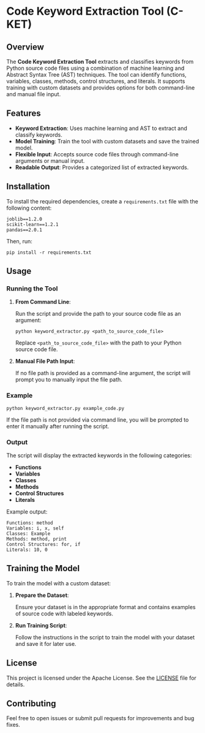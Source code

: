 # Code Keyword Extraction Tool (C-KET)

## Overview

The **Code Keyword Extraction Tool** extracts and classifies keywords from Python source code files using a combination of machine learning and Abstract Syntax Tree (AST) techniques. The tool can identify functions, variables, classes, methods, control structures, and literals. It supports training with custom datasets and provides options for both command-line and manual file input.

## Features

- **Keyword Extraction**: Uses machine learning and AST to extract and classify keywords.
- **Model Training**: Train the tool with custom datasets and save the trained model.
- **Flexible Input**: Accepts source code files through command-line arguments or manual input.
- **Readable Output**: Provides a categorized list of extracted keywords.

## Installation

To install the required dependencies, create a `requirements.txt` file with the following content:

    joblib==1.2.0
    scikit-learn==1.2.1
    pandas==2.0.1

Then, run:

    pip install -r requirements.txt

## Usage

### Running the Tool

1. **From Command Line**:

   Run the script and provide the path to your source code file as an argument:

       python keyword_extractor.py <path_to_source_code_file>

   Replace `<path_to_source_code_file>` with the path to your Python source code file.

2. **Manual File Path Input**:

   If no file path is provided as a command-line argument, the script will prompt you to manually input the file path.

### Example

    python keyword_extractor.py example_code.py

If the file path is not provided via command line, you will be prompted to enter it manually after running the script.

### Output

The script will display the extracted keywords in the following categories:

- **Functions**
- **Variables**
- **Classes**
- **Methods**
- **Control Structures**
- **Literals**

Example output:

    Functions: method
    Variables: i, x, self
    Classes: Example
    Methods: method, print
    Control Structures: for, if
    Literals: 10, 0

## Training the Model

To train the model with a custom dataset:

1. **Prepare the Dataset**:

   Ensure your dataset is in the appropriate format and contains examples of source code with labeled keywords.

2. **Run Training Script**:

   Follow the instructions in the script to train the model with your dataset and save it for later use.

## License

This project is licensed under the Apache License. See the [LICENSE](LICENSE) file for details.

## Contributing

Feel free to open issues or submit pull requests for improvements and bug fixes.

